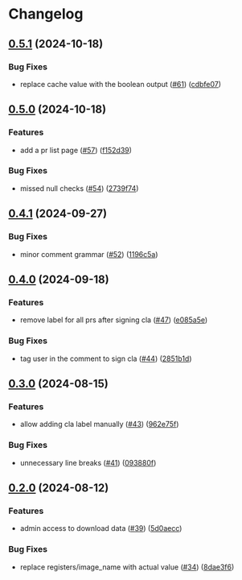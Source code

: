# Changelog

## [0.5.1](https://github.com/gitcommitshow/rudder-github-app/compare/v0.5.0...v0.5.1) (2024-10-18)


### Bug Fixes

* replace cache value with the boolean output ([#61](https://github.com/gitcommitshow/rudder-github-app/issues/61)) ([cdbfe07](https://github.com/gitcommitshow/rudder-github-app/commit/cdbfe07f25d7c4697a2e86a5602e00dd2ae5f499))

## [0.5.0](https://github.com/gitcommitshow/rudder-github-app/compare/v0.4.1...v0.5.0) (2024-10-18)


### Features

* add a pr list page ([#57](https://github.com/gitcommitshow/rudder-github-app/issues/57)) ([f152d39](https://github.com/gitcommitshow/rudder-github-app/commit/f152d3966b24f329e320e950ea16d070fd73b67f))


### Bug Fixes

* missed null checks ([#54](https://github.com/gitcommitshow/rudder-github-app/issues/54)) ([2739f74](https://github.com/gitcommitshow/rudder-github-app/commit/2739f74455880a56448aa1bbc6f2d9fdfb003aa2))

## [0.4.1](https://github.com/gitcommitshow/rudder-github-app/compare/v0.4.0...v0.4.1) (2024-09-27)


### Bug Fixes

* minor comment grammar ([#52](https://github.com/gitcommitshow/rudder-github-app/issues/52)) ([1196c5a](https://github.com/gitcommitshow/rudder-github-app/commit/1196c5a4cf9e4a3a410298e4e0270e35346d753b))

## [0.4.0](https://github.com/gitcommitshow/rudder-github-app/compare/v0.3.0...v0.4.0) (2024-09-18)


### Features

* remove label for all prs after signing cla ([#47](https://github.com/gitcommitshow/rudder-github-app/issues/47)) ([e085a5e](https://github.com/gitcommitshow/rudder-github-app/commit/e085a5e2e5b3d1672a36754e483e3ea80396087a))


### Bug Fixes

* tag user in the comment to sign cla ([#44](https://github.com/gitcommitshow/rudder-github-app/issues/44)) ([2851b1d](https://github.com/gitcommitshow/rudder-github-app/commit/2851b1d8183df254a78e0bf310cb929e65d4751e))

## [0.3.0](https://github.com/gitcommitshow/rudder-github-app/compare/v0.2.0...v0.3.0) (2024-08-15)


### Features

* allow adding cla label manually ([#43](https://github.com/gitcommitshow/rudder-github-app/issues/43)) ([962e75f](https://github.com/gitcommitshow/rudder-github-app/commit/962e75fbdf21ac202c2d11768ba648265897f6a5))


### Bug Fixes

* unnecessary line breaks ([#41](https://github.com/gitcommitshow/rudder-github-app/issues/41)) ([093880f](https://github.com/gitcommitshow/rudder-github-app/commit/093880fde68342c6b58364e31bd174dc89bd624d))

## [0.2.0](https://github.com/gitcommitshow/rudder-github-app/compare/v0.1.0...v0.2.0) (2024-08-12)


### Features

* admin access to download data ([#39](https://github.com/gitcommitshow/rudder-github-app/issues/39)) ([5d0aecc](https://github.com/gitcommitshow/rudder-github-app/commit/5d0aecc99fb6f5192b21f7c201638ef0f7522003))


### Bug Fixes

* replace registers/image_name with actual value ([#34](https://github.com/gitcommitshow/rudder-github-app/issues/34)) ([8dae3f6](https://github.com/gitcommitshow/rudder-github-app/commit/8dae3f6b7e6eb0b74695cffd599cf515a226054c))
